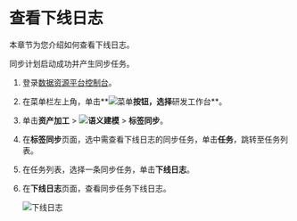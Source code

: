 # 查看下线日志

本章节为您介绍如何查看下线日志。

同步计划启动成功并产生同步任务。

1.  登录[数据资源平台控制台](https://dataq.console.aliyun.com)。

2.  在菜单栏左上角，单击**![菜单](https://static-aliyun-doc.oss-accelerate.aliyuncs.com/assets/img/zh-CN/6504337061/p188771.png)**按钮，选择**研发工作台**。

3.  单击**资产加工** \> **![语义建模](https://static-aliyun-doc.oss-accelerate.aliyuncs.com/assets/img/zh-CN/1290330161/p208848.png)** \> **标签同步**。

4.  在**标签同步**页面，选中需查看下线日志的同步任务，单击**任务**，跳转至任务列表。

5.  在任务列表，选择一条同步任务，单击**下线日志**。

6.  在**下线日志**页面，查看同步任务下线日志。

    ![下线日志](https://static-aliyun-doc.oss-accelerate.aliyuncs.com/assets/img/zh-CN/0307160161/p217476.png)


